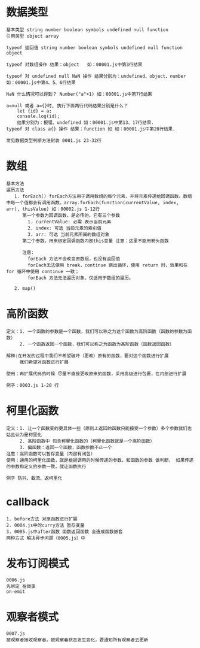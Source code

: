 # 数据类型
    基本类型 string number boolean symbols undefined null function
    引用类型 object array

    typeof 返回值 string number boolean symbols undefined null function object

    typeof 对数组操作 结果：object   如：00001.js中第3行结果

    typeof 对 undefined null NaN 操作 结果分别为：undefined、object、number 如：00001.js中第4、5、6行结果

    NaN 什么情况可以得到？ Number("a"+1) 如：00001.js中第7行结果

    a=null 或者 a={}时, 执行下面两行代码结果分别是什么？ 
        let {id} = a;
        console.log(id);
        结果分别为：报错、undefined 如：00001.js中第13、17行结果.
    typeof 对 class a{} 操作 结果：function 如 如：00001.js中第20行结果.
    
    常见数据类型判断方法封装 0001.js 23-32行
# 数组
    基本方法 
    遍历方法
       1. forEach() forEach方法用于调用数组的每个元素，并将元素传递给回调函数。数组中每一个值都会有调用函数。array.forEach(function(currentValue, index, arr), thisValue) 如：00002.js 1-12行
          第一个参数为回调函数，是必传的，它有三个参数
            1. currentValue: 必需 表示当前元素
            2. index: 可选 当前元素的索引值
            3. arr: 可选 当前元素所属的数组对象
          第二个参数，用来绑定回调函数内部this变量 注意：这里不能用箭头函数

          注意:
            forEach 方法不会改变原数组，也没有返回值
            forEach无法使用 break，continue 跳出循环，使用 return 时，效果和在 for 循环中使用 continue 一致；
            forEach 方法无法遍历对象，仅适用于数组的遍历。

       2. map()


# 高阶函数
    定义：1. 一个函数的参数是一个函数，我们可以称之为这个函数为高阶函数（函数的参数为函数）
         2. 一个函数返回一个函数，我们可以称之为函数为高阶函数（函数返回函数）

    解释:在开发的过程中我们不希望破坏（更改）原有的函数，要对这个函数进行扩展
         我们希望对函数进行扩展

    使用：再扩展代码的时候 尽量不直接更改原来的函数，采用高级进行包裹，在内部进行扩展

    例子：0003.js 1-20 行

# 柯里化函数 
    定义：1. 让一个函数变的更具体一些（原则上返回的函数只能接受一个参数）多个参数我们也姑且认为是柯里化
         2. 高阶函数中 包含柯里化函数的（柯里化函数就是一个高阶函数）
         3. 偏函数：返回一个函数，函数参数不止一个
    注意：高阶函数可以暂存变量（内部有闭包）
    使用：通用的柯里化函数，就是根据调用的时候传递的参数，和函数的参数 做判断， 如果传递的参数和定义的参数一致，就让函数执行

    例子 防抖、截流、返柯里化

# callback
    1. before方法 对原函数进行扩展
    2. 0004.js中的curry方法 暂存变量
    3. 0005.js中after函数 函数返回函数 会造成函数嵌套
    两种方式 解决异步问题（0005.js）中

# 发布订阅模式
    0006.js
    先绑定 在做事
    on-emit
# 观察者模式
    0007.js
    被观察者接收观察者，被观察着状态发生变化，要通知所有观察者去更新